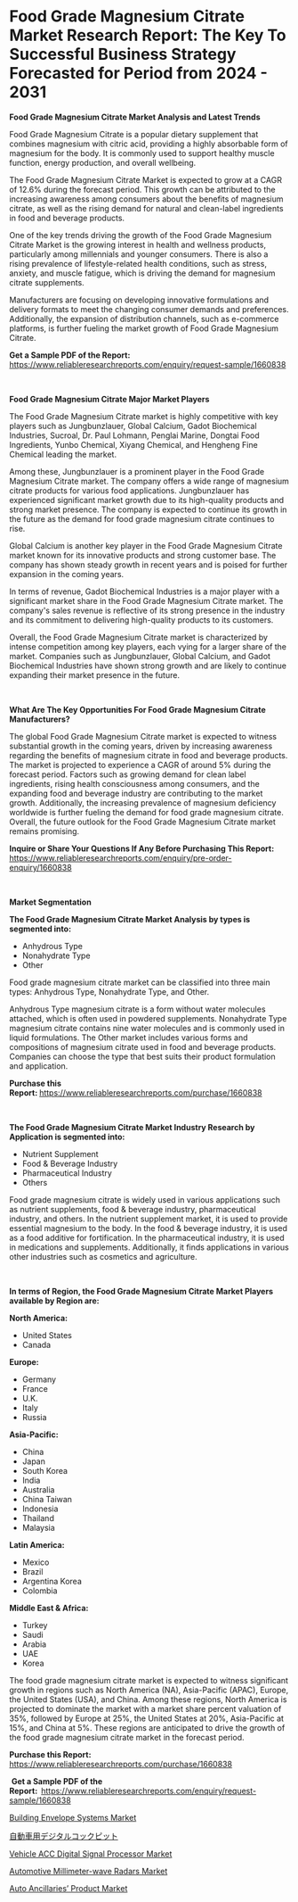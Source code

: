 <p><h1>Food Grade Magnesium Citrate Market Research Report: The Key To Successful Business Strategy Forecasted for Period from 2024 - 2031</h1></p><p><strong>Food Grade Magnesium Citrate Market Analysis and Latest Trends</strong></p>
<p><p>Food Grade Magnesium Citrate is a popular dietary supplement that combines magnesium with citric acid, providing a highly absorbable form of magnesium for the body. It is commonly used to support healthy muscle function, energy production, and overall wellbeing.</p><p>The Food Grade Magnesium Citrate Market is expected to grow at a CAGR of 12.6% during the forecast period. This growth can be attributed to the increasing awareness among consumers about the benefits of magnesium citrate, as well as the rising demand for natural and clean-label ingredients in food and beverage products.</p><p>One of the key trends driving the growth of the Food Grade Magnesium Citrate Market is the growing interest in health and wellness products, particularly among millennials and younger consumers. There is also a rising prevalence of lifestyle-related health conditions, such as stress, anxiety, and muscle fatigue, which is driving the demand for magnesium citrate supplements.</p><p>Manufacturers are focusing on developing innovative formulations and delivery formats to meet the changing consumer demands and preferences. Additionally, the expansion of distribution channels, such as e-commerce platforms, is further fueling the market growth of Food Grade Magnesium Citrate.</p></p>
<p><strong>Get a Sample PDF of the Report:&nbsp;</strong> <a href="https://www.reliableresearchreports.com/enquiry/request-sample/1660838">https://www.reliableresearchreports.com/enquiry/request-sample/1660838</a></p>
<p>&nbsp;</p>
<p><strong>Food Grade Magnesium Citrate Major Market Players</strong></p>
<p><p>The Food Grade Magnesium Citrate market is highly competitive with key players such as Jungbunzlauer, Global Calcium, Gadot Biochemical Industries, Sucroal, Dr. Paul Lohmann, Penglai Marine, Dongtai Food Ingredients, Yunbo Chemical, Xiyang Chemical, and Hengheng Fine Chemical leading the market. </p><p>Among these, Jungbunzlauer is a prominent player in the Food Grade Magnesium Citrate market. The company offers a wide range of magnesium citrate products for various food applications. Jungbunzlauer has experienced significant market growth due to its high-quality products and strong market presence. The company is expected to continue its growth in the future as the demand for food grade magnesium citrate continues to rise.</p><p>Global Calcium is another key player in the Food Grade Magnesium Citrate market known for its innovative products and strong customer base. The company has shown steady growth in recent years and is poised for further expansion in the coming years.</p><p>In terms of revenue, Gadot Biochemical Industries is a major player with a significant market share in the Food Grade Magnesium Citrate market. The company's sales revenue is reflective of its strong presence in the industry and its commitment to delivering high-quality products to its customers.</p><p>Overall, the Food Grade Magnesium Citrate market is characterized by intense competition among key players, each vying for a larger share of the market. Companies such as Jungbunzlauer, Global Calcium, and Gadot Biochemical Industries have shown strong growth and are likely to continue expanding their market presence in the future.</p></p>
<p>&nbsp;</p>
<p><strong>What Are The Key Opportunities For Food Grade Magnesium Citrate Manufacturers?</strong></p>
<p><p>The global Food Grade Magnesium Citrate market is expected to witness substantial growth in the coming years, driven by increasing awareness regarding the benefits of magnesium citrate in food and beverage products. The market is projected to experience a CAGR of around 5% during the forecast period. Factors such as growing demand for clean label ingredients, rising health consciousness among consumers, and the expanding food and beverage industry are contributing to the market growth. Additionally, the increasing prevalence of magnesium deficiency worldwide is further fueling the demand for food grade magnesium citrate. Overall, the future outlook for the Food Grade Magnesium Citrate market remains promising.</p></p>
<p><strong>Inquire or Share Your Questions If Any Before Purchasing This Report:</strong> <a href="https://www.reliableresearchreports.com/enquiry/pre-order-enquiry/1660838">https://www.reliableresearchreports.com/enquiry/pre-order-enquiry/1660838</a></p>
<p>&nbsp;</p>
<p><strong>Market Segmentation</strong></p>
<p><strong>The Food Grade Magnesium Citrate Market Analysis by types is segmented into:</strong></p>
<p><ul><li>Anhydrous Type</li><li>Nonahydrate Type</li><li>Other</li></ul></p>
<p><p>Food grade magnesium citrate market can be classified into three main types: Anhydrous Type, Nonahydrate Type, and Other. </p><p>Anhydrous Type magnesium citrate is a form without water molecules attached, which is often used in powdered supplements. Nonahydrate Type magnesium citrate contains nine water molecules and is commonly used in liquid formulations. The Other market includes various forms and compositions of magnesium citrate used in food and beverage products. Companies can choose the type that best suits their product formulation and application.</p></p>
<p><strong>Purchase this Report:&nbsp;</strong><a href="https://www.reliableresearchreports.com/purchase/1660838">https://www.reliableresearchreports.com/purchase/1660838</a></p>
<p>&nbsp;</p>
<p><strong>The Food Grade Magnesium Citrate Market Industry Research by Application is segmented into:</strong></p>
<p><ul><li>Nutrient Supplement</li><li>Food & Beverage Industry</li><li>Pharmaceutical Industry</li><li>Others</li></ul></p>
<p><p>Food grade magnesium citrate is widely used in various applications such as nutrient supplements, food & beverage industry, pharmaceutical industry, and others. In the nutrient supplement market, it is used to provide essential magnesium to the body. In the food & beverage industry, it is used as a food additive for fortification. In the pharmaceutical industry, it is used in medications and supplements. Additionally, it finds applications in various other industries such as cosmetics and agriculture.</p></p>
<p>&nbsp;</p>
<p><strong>In terms of Region, the Food Grade Magnesium Citrate Market Players available by Region are:</strong></p>
<p>
    <p> <strong> North America: </strong>
        <ul>
            <li>United States</li>
            <li>Canada</li>
        </ul>
        </p> 
    <p> <strong> Europe: </strong>
        <ul>
            <li>Germany</li>
            <li>France</li>
            <li>U.K.</li>
            <li>Italy</li>
            <li>Russia</li>
        </ul>
        </p> 
    <p> <strong> Asia-Pacific: </strong>
        <ul>
            <li>China</li>
            <li>Japan</li>
            <li>South Korea</li>
            <li>India</li>
            <li>Australia</li>
            <li>China Taiwan</li>
            <li>Indonesia</li>
            <li>Thailand</li>
            <li>Malaysia</li>
        </ul>
        </p> 
    <p> <strong> Latin America: </strong>
        <ul>
            <li>Mexico</li>
            <li>Brazil</li>
            <li>Argentina Korea</li>
            <li>Colombia</li>
        </ul>
        </p> 
    <p> <strong> Middle East & Africa: </strong>
        <ul>
            <li>Turkey</li>
            <li>Saudi</li>
            <li>Arabia</li>
            <li>UAE</li>
            <li>Korea</li>
        </ul>
    </p>
    </p>
<p><p>The food grade magnesium citrate market is expected to witness significant growth in regions such as North America (NA), Asia-Pacific (APAC), Europe, the United States (USA), and China. Among these regions, North America is projected to dominate the market with a market share percent valuation of 35%, followed by Europe at 25%, the United States at 20%, Asia-Pacific at 15%, and China at 5%. These regions are anticipated to drive the growth of the food grade magnesium citrate market in the forecast period.</p></p>
<p><strong>Purchase this Report: </strong><a href="https://www.reliableresearchreports.com/purchase/1660838">https://www.reliableresearchreports.com/purchase/1660838</a></p>
<p>&nbsp;<strong>Get a Sample PDF of the Report:&nbsp;&nbsp;</strong><a href="https://www.reliableresearchreports.com/enquiry/request-sample/1660838">https://www.reliableresearchreports.com/enquiry/request-sample/1660838</a></p>
<p><strong></strong></p>
<p><p><a href="https://view.publitas.com/reportprime-1/building-envelope-systems-market-size-2024-2031-global-industrial-analysis-key-geographical-regions-market-share-top-key-players-product-types-and-forecast-research-report/">Building Envelope Systems Market</a></p><p><a href="https://github.com/xnljig2898992/Market-Research-Report-List-1/blob/main/1319266185585.md">自動車用デジタルコックピット</a></p><p><a href="https://issuu.com/reportprime-2/docs/vehicle-acc-digital-signal-processor-market-size-2">Vehicle ACC Digital Signal Processor Market</a></p><p><a href="https://issuu.com/reportprime-2/docs/automotive-millimeter-wave-radars-market-size-2030">Automotive Millimeter-wave Radars Market</a></p><p><a href="https://github.com/sonuprakash1/Market-Research-Report-List-1/blob/main/auto-ancillaries-product-market.md">Auto Ancillaries’ Product Market</a></p></p>